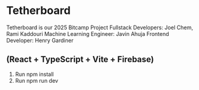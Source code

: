 # Tetherboard
Tetherboard is our 2025 Bitcamp Project
Fullstack Developers: Joel Chem, Rami Kaddouri
Machine Learning Engineer: Javin Ahuja
Frontend Developer: Henry Gardiner
## (React + TypeScript + Vite + Firebase)

1. Run npm install
2. Run npm run dev
